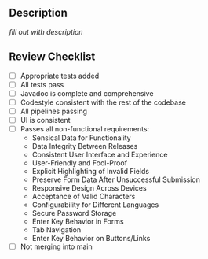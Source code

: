 
## Description

_fill out with description_

## Review Checklist

- [ ] Appropriate tests added
- [ ] All tests pass
- [ ] Javadoc is complete and comprehensive
- [ ] Codestyle consistent with the rest of the codebase
- [ ] All pipelines passing
- [ ] UI is consistent
- [ ] Passes all non-functional requirements:
    - Sensical Data for Functionality
    - Data Integrity Between Releases
    - Consistent User Interface and Experience
    - User-Friendly and Fool-Proof
    - Explicit Highlighting of Invalid Fields
    - Preserve Form Data After Unsuccessful Submission
    - Responsive Design Across Devices
    - Acceptance of Valid Characters
    - Configurability for Different Languages
    - Secure Password Storage
    - Enter Key Behavior in Forms
    - Tab Navigation
    - Enter Key Behavior on Buttons/Links
- [ ] Not merging into main

